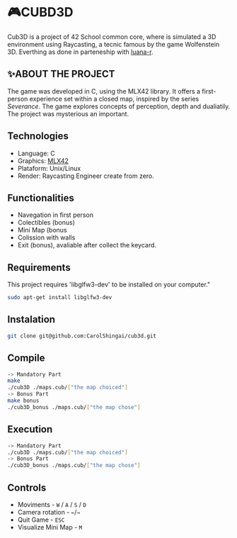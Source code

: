 # 🎮CUBD3D
Cub3D is a project of 42 School common core, where is simulated a 3D environment using Raycasting, a tecnic famous by the game Wolfenstein 3D. Everthing as done in parteneship with [luana-r](https://github.com/luana-r).

## ✨ABOUT THE PROJECT
The game was developed in C, using the MLX42 library. It offers a first-person experience set within a closed map, inspired by the series *Severance*. The game explores concepts of perception, depth and dualiatily. The project was mysterious an important.

## Technologies
- Language: C
- Graphics: [MLX42](https://github.com/codam-coding-college/MLX42/blob/master/docs/Basics.md)
- Plataform: Unix/Linux
- Render: Raycasting Engineer create from zero.
## Functionalities
- Navegation in first person
- Colectibles (bonus)
- Mini Map (bonus
- Colission with walls
- Exit (bonus), avaliable after collect the keycard.

## Requirements
This project requires 'libglfw3-dev' to be installed on your computer."
```bash
sudo apt-get install libglfw3-dev
```
## Instalation
```bash
git clone git@github.com:CarolShingai/cub3d.git
```
## Compile
```bash
-> Mandatory Part
make
./cub3D ./maps.cub/["the map choiced"]
-> Bonus Part
make bonus
./cub3D_bonus ./maps.cub/["the map chose"]
```
## Execution
```bash
-> Mandatory Part
./cub3D ./maps.cub/["the map choiced"]
-> Bonus Part
./cub3D_bonus ./maps.cub/["the map chose"]
```
## Controls
- Moviments - `W` / `A` / `S` / `D`
- Camera rotation - `←`/`→`
- Quit Game - `ESC`
- Visualize Mini Map - `M`
